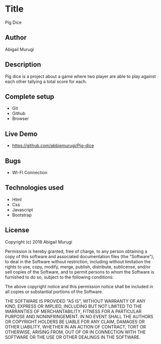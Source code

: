 # Title
 Pig Dice 
## Author
 Abigail Murugi
## Description
 Pig dice is a project about a game where two player are able to play against each other tallying a total score for each. 
## Complete setup
* Git
* Github
* Browser
## Live Demo
* https://github.com/abbiemurugi/Pig-dice
## Bugs
* WI-FI Connection
## Technologies used
* Html
* Css
* Javascript
* Bootstrap
## License
Copyright (c) 2018 Abigail Murugi

Permission is hereby granted, free of charge, to any person obtaining a copy
of this software and associated documentation files (the "Software"), to deal
in the Software without restriction, including without limitation the rights
to use, copy, modify, merge, publish, distribute, sublicense, and/or sell
copies of the Software, and to permit persons to whom the Software is
furnished to do so, subject to the following conditions:

The above copyright notice and this permission notice shall be included in all
copies or substantial portions of the Software.

THE SOFTWARE IS PROVIDED "AS IS", WITHOUT WARRANTY OF ANY KIND, EXPRESS OR
IMPLIED, INCLUDING BUT NOT LIMITED TO THE WARRANTIES OF MERCHANTABILITY,
FITNESS FOR A PARTICULAR PURPOSE AND NONINFRINGEMENT. IN NO EVENT SHALL THE
AUTHORS OR COPYRIGHT HOLDERS BE LIABLE FOR ANY CLAIM, DAMAGES OR OTHER
LIABILITY, WHETHER IN AN ACTION OF CONTRACT, TORT OR OTHERWISE, ARISING FROM,
OUT OF OR IN CONNECTION WITH THE SOFTWARE OR THE USE OR OTHER DEALINGS IN THE
SOFTWARE.


